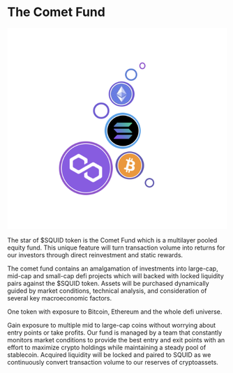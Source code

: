 # The Comet Fund

![](<../.gitbook/assets/image (1).png>)

The star of $SQUID token is the Comet Fund which is a multilayer pooled equity fund. This unique feature will turn transaction volume into returns for our investors through direct reinvestment and static rewards.

The comet fund contains an amalgamation of investments into large-cap, mid-cap and small-cap defi projects which will backed with locked liquidity pairs against the $SQUID token. Assets will be purchased dynamically guided by market conditions, technical analysis, and consideration of several  key macroeconomic factors.

&#x20;

One token with exposure to Bitcoin, Ethereum and the whole defi universe.

Gain exposure to multiple mid to large-cap coins without worrying about entry points or take profits. Our fund is managed by a team that constantly monitors market conditions to provide the best entry and exit points with an effort to maximize crypto holdings while maintaining a steady pool of stablecoin. Acquired liquidity will be locked and paired to SQUID as we continuously convert transaction volume to our reserves of cryptoassets.
